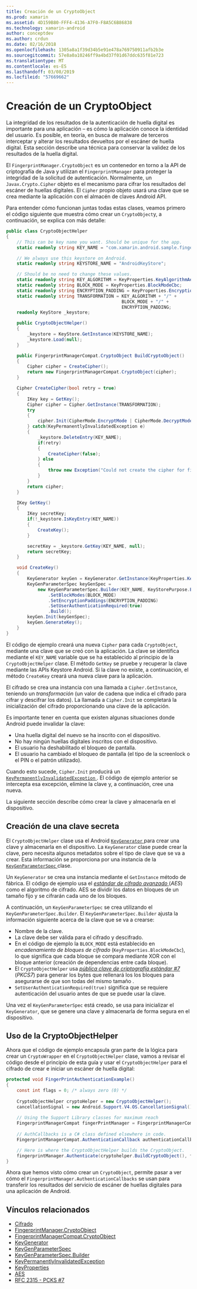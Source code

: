 ```yaml
---
title: Creación de un CryptoObject
ms.prod: xamarin
ms.assetid: 4D159B80-FFF4-4136-A7F0-F8A5C6B86838
ms.technology: xamarin-android
author: conceptdev
ms.author: crdun
ms.date: 02/16/2018
ms.openlocfilehash: 1305a8a1f39d34b5e91e478a769750911afb2b3e
ms.sourcegitcommit: 57e8a0a10246ff9a4bd37f01d67ddc635f81e723
ms.translationtype: MT
ms.contentlocale: es-ES
ms.lasthandoff: 03/08/2019
ms.locfileid: "57669662"
---
```

# <a name="creating-a-cryptoobject"></a>Creación de un CryptoObject

La integridad de los resultados de la autenticación de huella digital es importante para una aplicación &ndash; es cómo la aplicación conoce la identidad del usuario. Es posible, en teoría, en busca de malware de terceros interceptar y alterar los resultados devueltos por el escáner de huella digital. Esta sección describe una técnica para conservar la validez de los resultados de la huella digital. 

El `FingerprintManager.CryptoObject` es un contenedor en torno a la API de criptografía de Java y utilizan el `FingerprintManager` para proteger la integridad de la solicitud de autenticación. Normalmente, un `Javax.Crypto.Cipher` objeto es el mecanismo para cifrar los resultados del escáner de huellas digitales. El `Cipher` propio objeto usará una clave que se crea mediante la aplicación con el almacén de claves Android API.

Para entender cómo funcionan juntas todas estas clases, veamos primero el código siguiente que muestra cómo crear un `CryptoObject`y, a continuación, se explica con más detalle:

```csharp
public class CryptoObjectHelper
{
    // This can be key name you want. Should be unique for the app.
    static readonly string KEY_NAME = "com.xamarin.android.sample.fingerprint_authentication_key";

    // We always use this keystore on Android.
    static readonly string KEYSTORE_NAME = "AndroidKeyStore";

    // Should be no need to change these values.
    static readonly string KEY_ALGORITHM = KeyProperties.KeyAlgorithmAes;
    static readonly string BLOCK_MODE = KeyProperties.BlockModeCbc;
    static readonly string ENCRYPTION_PADDING = KeyProperties.EncryptionPaddingPkcs7;
    static readonly string TRANSFORMATION = KEY_ALGORITHM + "/" +
                                            BLOCK_MODE + "/" +
                                            ENCRYPTION_PADDING;
    readonly KeyStore _keystore;

    public CryptoObjectHelper()
    {
        _keystore = KeyStore.GetInstance(KEYSTORE_NAME);
        _keystore.Load(null);
    }

    public FingerprintManagerCompat.CryptoObject BuildCryptoObject()
    {
        Cipher cipher = CreateCipher();
        return new FingerprintManagerCompat.CryptoObject(cipher);
    }

    Cipher CreateCipher(bool retry = true)
    {
        IKey key = GetKey();
        Cipher cipher = Cipher.GetInstance(TRANSFORMATION);
        try
        {
            cipher.Init(CipherMode.EncryptMode | CipherMode.DecryptMode, key);
        } catch(KeyPermanentlyInvalidatedException e)
        {
            _keystore.DeleteEntry(KEY_NAME);
            if(retry)
            {
                CreateCipher(false);
            } else
            {
                throw new Exception("Could not create the cipher for fingerprint authentication.", e);
            }
        }
        return cipher;
    }

    IKey GetKey()
    {
        IKey secretKey;
        if(!_keystore.IsKeyEntry(KEY_NAME))
        {
            CreateKey();
        }

        secretKey = _keystore.GetKey(KEY_NAME, null);
        return secretKey;
    }

    void CreateKey()
    {
        KeyGenerator keyGen = KeyGenerator.GetInstance(KeyProperties.KeyAlgorithmAes, KEYSTORE_NAME);
        KeyGenParameterSpec keyGenSpec =
            new KeyGenParameterSpec.Builder(KEY_NAME, KeyStorePurpose.Encrypt | KeyStorePurpose.Decrypt)
                .SetBlockModes(BLOCK_MODE)
                .SetEncryptionPaddings(ENCRYPTION_PADDING)
                .SetUserAuthenticationRequired(true)
                .Build();
        keyGen.Init(keyGenSpec);
        keyGen.GenerateKey();
    }
}
```

El código de ejemplo creará una nueva `Cipher` para cada `CryptoObject`, mediante una clave que se creó con la aplicación. La clave se identifica mediante el `KEY_NAME` variable que se ha establecido al principio de la `CryptoObjectHelper` clase. El método `GetKey` se pruebe y recuperar la clave mediante las APIs Keystore Android. Si la clave no existe, a continuación, el método `CreateKey` creará una nueva clave para la aplicación.

El cifrado se crea una instancia con una llamada a `Cipher.GetInstance`, teniendo un _transformación_ (un valor de cadena que indica el cifrado para cifrar y descifrar los datos). La llamada a `Cipher.Init` se completará la inicialización del cifrado proporcionando una clave de la aplicación. 

Es importante tener en cuenta que existen algunas situaciones donde Android puede invalidar la clave: 

* Una huella digital del nuevo se ha inscrito con el dispositivo.
* No hay ningún huellas digitales inscritos con el dispositivo.
* El usuario ha deshabilitado el bloqueo de pantalla.
* El usuario ha cambiado el bloqueo de pantalla (el tipo de la screenlock o el PIN o el patrón utilizado).

Cuando esto sucede, `Cipher.Init` producirá un [ `KeyPermanentlyInvalidatedException` ](https://developer.android.com/reference/android/security/keystore/KeyPermanentlyInvalidatedException.html). El código de ejemplo anterior se intercepta esa excepción, elimine la clave y, a continuación, cree una nueva.

La siguiente sección describe cómo crear la clave y almacenarla en el dispositivo.

## <a name="creating-a-secret-key"></a>Creación de una clave secreta

El `CryptoObjectHelper` clase usa el Android [ `KeyGenerator` ](https://developer.xamarin.com/api/type/Javax.Crypto.KeyGenerator/) para crear una clave y almacenarla en el dispositivo. La `KeyGenerator` clase puede crear la clave, pero necesita algunos metadatos sobre el tipo de clave que se va a crear. Esta información se proporciona por una instancia de la [ `KeyGenParameterSpec` ](https://developer.android.com/reference/android/security/keystore/KeyGenParameterSpec.html) clase. 

Un `KeyGenerator` se crea una instancia mediante el `GetInstance` método de fábrica. El código de ejemplo usa el [ _estándar de cifrado avanzado_ ](https://en.wikipedia.org/wiki/Advanced_Encryption_Standard) (_AES_) como el algoritmo de cifrado. AES se dividir los datos en bloques de un tamaño fijo y se cifrarán cada uno de los bloques.

A continuación, un `KeyGenParameterSpec` se crea utilizando el `KeyGenParameterSpec.Builder`. El `KeyGenParameterSpec.Builder` ajusta la información siguiente acerca de la clave que se va a crearse:

* Nombre de la clave.
* La clave debe ser válida para el cifrado y descifrado.
* En el código de ejemplo la `BLOCK_MODE` está establecido en _encadenamiento de bloques de cifrado_ (`KeyProperties.BlockModeCbc`), lo que significa que cada bloque se compara mediante XOR con el bloque anterior (creación de dependencias entre cada bloque). 
* El `CryptoObjectHelper` usa [ _pública clave de criptografía estándar #7_ ](https://tools.ietf.org/html/rfc2315) (_PKCS7_) para generar los bytes que rellenará los los bloques para asegurarse de que son todas del mismo tamaño .
* `SetUserAuthenticationRequired(true)` significa que se requiere autenticación del usuario antes de que se puede usar la clave.

Una vez el `KeyGenParameterSpec` está creado, se usa para inicializar el `KeyGenerator`, que se genere una clave y almacenarla de forma segura en el dispositivo. 

## <a name="using-the-cryptoobjecthelper"></a>Uso de la CryptoObjectHelper

Ahora que el código de ejemplo encapsula gran parte de la lógica para crear un `CryptoWrapper` en el `CryptoObjectHelper` clase, vamos a revisar el código desde el principio de esta guía y usar el `CryptoObjectHelper` para el cifrado de crear e iniciar un escáner de huella digital: 

```csharp
protected void FingerPrintAuthenticationExample()
{
    const int flags = 0; /* always zero (0) */
    
    CryptoObjectHelper cryptoHelper = new CryptoObjectHelper();
    cancellationSignal = new Android.Support.V4.OS.CancellationSignal();
    
    // Using the Support Library classes for maximum reach
    FingerprintManagerCompat fingerPrintManager = FingerprintManagerCompat.From(this);
    
    // AuthCallbacks is a C# class defined elsewhere in code.
    FingerprintManagerCompat.AuthenticationCallback authenticationCallback = new MyAuthCallbackSample(this);

    // Here is where the CryptoObjectHelper builds the CryptoObject. 
    fingerprintManager.Authenticate(cryptohelper.BuildCryptoObject(), flags, cancellationSignal, authenticationCallback, null);
}
```

Ahora que hemos visto cómo crear un `CryptoObject`, permite pasar a ver cómo el `FingerprintManager.AuthenticationCallbacks` se usan para transferir los resultados del servicio de escáner de huellas digitales para una aplicación de Android.



## <a name="related-links"></a>Vínculos relacionados

- [Cifrado](https://developer.xamarin.com/api/type/Javax.Crypto.Cipher/)
- [FingerprintManager.CryptoObject](https://developer.android.com/reference/android/hardware/fingerprint/FingerprintManager.CryptoObject.html)
- [FingerprintManagerCompat.CryptoObject](https://developer.android.com/reference/android/support/v4/hardware/fingerprint/FingerprintManagerCompat.CryptoObject.html)
- [KeyGenerator](https://developer.xamarin.com/api/type/Javax.Crypto.KeyGenerator/)
- [KeyGenParameterSpec](https://developer.android.com/reference/android/security/keystore/KeyGenParameterSpec.html)
- [KeyGenParameterSpec.Builder](https://developer.android.com/reference/android/security/keystore/KeyGenParameterSpec.Builder.html)
- [KeyPermanentlyInvalidatedException](https://developer.android.com/reference/android/security/keystore/KeyPermanentlyInvalidatedException.html)
- [KeyProperties](https://developer.android.com/reference/android/security/keystore/KeyProperties.html)
- [AES](https://en.wikipedia.org/wiki/Advanced_Encryption_Standard)
- [RFC 2315 - PCKS #7](https://tools.ietf.org/html/rfc2315)
